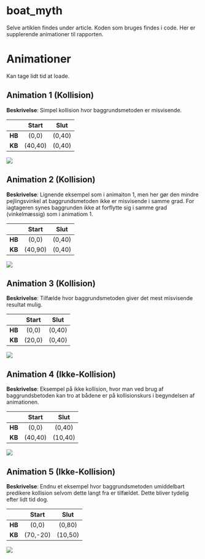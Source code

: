 # boat_myth
Selve artiklen findes under article. Koden som bruges findes i code. Her er supplerende animationer til rapporten. 

# Animationer
Kan tage lidt tid at loade.

## Animation 1 (Kollision)
**Beskrivelse**: Simpel kollision hvor baggrundsmetoden er misvisende. 

|         | Start         | Slut   |
|:-------:|:-------------:| :-----:|
| **HB**  | (0,0)         | (0,40) |
| **KB**  | (40,40)       | (0,40) |

![](article/figures/aniC1.gif)

## Animation 2 (Kollision)
**Beskrivelse**: Lignende eksempel som i animaiton 1, men her gør den mindre pejlingsvinkel at baggrundsmetoden ikke er misvisende i samme grad. For iagtageren synes baggrunden ikke at forflytte sig i samme grad (vinkelmæssig) som i animatiom 1.

|         | Start         | Slut   |
|:-------:|:-------------:| :-----:|
| **HB**  | (0,0)         | (0,40) |
| **KB**  | (40,90)       | (0,40) |

![](article/figures/aniC2.gif)

## Animation 3 (Kollision)
**Beskrivelse**: Tilfælde hvor baggrundsmetoden giver det mest misvisende resultat mulig. 

|         | Start         | Slut   |
|:-------:|:-------------:| :-----:|
| **HB**  | (0,0)         | (0,40) |
| **KB**  | (20,0)        | (0,40) |

![](article/figures/aniC3.gif)

## Animation 4 (Ikke-Kollision)
**Beskrivelse**: Eksempel på ikke kollision, hvor man ved brug af baggrundsbetoden kan tro at bådene er på kollisionskurs i begyndelsen af animationen. 

|         | Start         | Slut   |
|:-------:|:-------------:| :-----:|
| **HB**  | (0,0)         | (0,40) |
| **KB**  | (40,40)       | (10,40) |

![](article/figures/aniNC1.gif)

## Animation 5 (Ikke-Kollision)
**Beskrivelse**: Endnu et eksempel hvor baggrundsmetoden umiddelbart predikere kollision selvom dette langt fra er tilfældet. Dette bliver tydelig efter lidt tid dog.

|         | Start         | Slut   |
|:-------:|:-------------:| :-----:|
| **HB**  | (0,0)         | (0,80) |
| **KB**  | (70,-20)       | (10,50) |

![](article/figures/aniNC2.gif)


